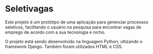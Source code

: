 # Seletivagas

Este projeto é um protótipo de uma aplicação para gerenciar processos seletivos, 
facilitando o usuário na pesquisa para encontrar vagas de emprego de acordo com a sua tecnologia e nicho.

O projeto está sendo desenvolvido na linguagem Python, utlizando o framework Django.
Também foram utilizados HTML e CSS.

